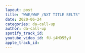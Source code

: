 ```yaml
---
layout: post
title: "WWE/WWF /NXT TITLE BELTS"
date: 2020-06-24
categories: da-call-up
author: da-call-up
spotify_track_id: 
youtube_video_id: fU-j4M955yU
apple_track_id: 
---
```

